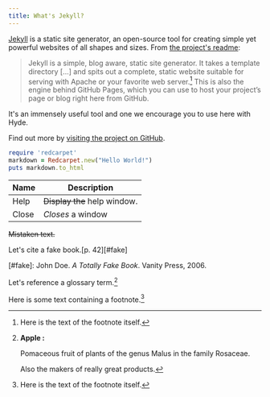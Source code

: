 ```yaml
---
title: What's Jekyll?
---
```


[Jekyll](http://jekyllrb.com) is a static site generator, an open-source tool for creating simple yet powerful websites of all shapes and sizes. From [the project's readme](https://github.com/mojombo/jekyll/blob/master/README.markdown):

  > Jekyll is a simple, blog aware, static site generator. It takes a template directory [...] and spits out a complete, static website suitable for serving with Apache or your favorite web server.[^somesamplefootnote] This is also the engine behind GitHub Pages, which you can use to host your project’s page or blog right here from GitHub.

[^somesamplefootnote]: Here is the text of the footnote itself.

It's an immensely useful tool and one we encourage you to use here with Hyde.

Find out more by [visiting the project on GitHub](https://github.com/mojombo/jekyll).

```ruby
require 'redcarpet'
markdown = Redcarpet.new("Hello World!")
puts markdown.to_html
```

| Name | Description          |
| ------------- | ----------- |
| Help      | ~~Display the~~ help window.|
| Close     | _Closes_ a window     |  
~~Mistaken text.~~

Let's cite a fake book.[p. 42][#fake]

[#fake]: John Doe. *A Totally Fake Book*. Vanity Press, 2006.

Let's reference a glossary term.[^glossary]

[^glossary]:**Apple    :**

    Pomaceous fruit of plants of the genus Malus in 
    the family Rosaceae.

    Also the makers of really great products.

Here is some text containing a footnote.[^somesamplefootnote]

[^somesamplefootnote]: Here is the text of the footnote itself.
